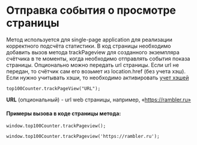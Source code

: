 # Отправка события о просмотре страницы

Метод используется для single-page application для реализации корректного подсчёта статистики. В код страницы необходимо добавить вызов метода trackPageview для созданного экземпляра счётчика в те моменты, когда необходимо отправлять события показа страницы. Опционально можно передать url страницы. Если url не передан, то счётчик сам его возьмет из location.href (без учета хэш). Если нужно учитывать хэши, то необходимо активировать [учет хэшей](../uchet-kheshei.md)

```
top100Counter.trackPageView("URL");
```

**URL** (опциональный) - url web страницы, например, «https://rambler.ru»

#### Примеры вызова в коде страницы метода:

```
window.top100Counter.trackPageview();
```

```
window.top100Counter.trackPageview('https://rambler.ru');
```
